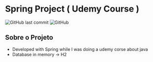 # Spring Project ( Udemy Course )

![GitHub last commit](https://img.shields.io/github/last-commit/thschmitz/SpringProject?label=Commited&logo=Github&style=flat-square)
![GitHub](https://img.shields.io/github/license/thschmitz/SpringProject?color=%2300ff0&label=License&logo=AdGuard&logoColor=%2368BC71)

## Sobre o Projeto
- Developed with Spring while I was doing a udemy corse about java
- Database in memory -> H2
